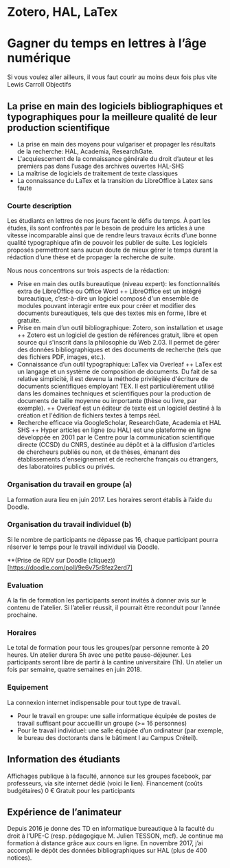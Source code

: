 # Zotero, HAL, LaTex
# Gagner du temps en lettres à l’âge numérique


Si vous voulez aller ailleurs, il vous faut courir au moins deux fois plus vite 
Lewis Carroll
Objectifs
## La prise en main des logiciels bibliographiques et typographiques pour la meilleure qualité de leur production scientifique

+ La prise en main des moyens pour vulgariser et propager les résultats de la recherche: HAL, Academia, ResearchGate.
+ L'acquiescement de la connaissance générale du droit d’auteur et les premiers pas dans l’usage des archives ouvertes HAL-SHS
+ La maîtrise de logiciels de traitement de texte classiques
+ La connaissance du LaTex et la transition du LibreOffice à Latex sans faute

### Courte description
Les étudiants en lettres de nos jours facent le défis du temps. À part les études, ils sont confrontés par le besoin de produire les articles à une vitesse incomparable ainsi que de rendre leurs travaux écrits d’une bonne qualité typographique afin de pouvoir les publier de suite. Les logiciels proposés permettront sans aucun doute de mieux gérer le temps durant la rédaction d’une thèse et de propager la recherche de suite.

Nous nous concentrons sur trois aspects de la rédaction:
+ Prise en main des outils bureautique (niveau expert): les fonctionnalités extra de LibreOffice ou Office Word
++ LibreOffice est un intégré bureautique, c’est-à-dire un logiciel composé d'un ensemble de modules pouvant interagir entre eux pour créer et modifier des documents bureautiques, tels que des textes mis en forme, libre et gratuite.
+ Prise en main d’un outil bibliographique: Zotero, son installation et usage
++ Zotero est un logiciel de gestion de références gratuit, libre et open source qui s'inscrit dans la philosophie du Web 2.03. Il permet de gérer des données bibliographiques et des documents de recherche (tels que des fichiers PDF, images, etc.).
+ Connaissance d’un outil typographique: LaTex via Overleaf
++ LaTex est un langage et un système de composition de documents. Du fait de sa relative simplicité, il est devenu la méthode privilégiée d'écriture de documents scientifiques employant TEX. Il est particulièrement utilisé dans les domaines techniques et scientifiques pour la production de documents de taille moyenne ou importante (thèse ou livre, par exemple).
++ Overleaf est un éditeur de texte est un logiciel destiné à la création et l'édition de fichiers textes à temps réel.
+ Recherche efficace via GoogleScholar, ResearchGate, Academia et HAL SHS
++ Hyper articles en ligne (ou HAL) est une plateforme en ligne développée en 2001 par le Centre pour la communication scientifique directe (CCSD) du CNRS, destinée au dépôt et à la diffusion d'articles de chercheurs publiés ou non, et de thèses, émanant des établissements d'enseignement et de recherche français ou étrangers, des laboratoires publics ou privés.

### Organisation du travail en groupe (a)
La formation aura lieu en juin 2017. Les horaires seront établis à l’aide du Doodle.

### Organisation du travail individuel (b)
Si le nombre de participants ne dépasse pas 16, chaque participant pourra réserver le temps pour le travail individuel via Doodle.

**(Prise de RDV sur Doodle (cliquez))[https://doodle.com/poll/9e6v75r8fez2erd7]

### Evaluation
A la fin de formation les participants seront invités à donner avis sur le contenu de l’atelier. Si l’atelier réussit, il pourrait être reconduit pour l’année prochaine.

### Horaires
Le total de formation pour tous les groupes/par personne remonte à 20 heures. Un atelier durera 5h avec une petite pause-déjeuner. Les participants seront libre de partir à la cantine universitaire (1h).
Un atelier un fois par semaine, quatre semaines en juin 2018.

### Equipement
La connexion internet indispensable pour tout type de travail.
+ Pour le travail en groupe: une salle informatique équipée de postes de travail suffisant pour accueillir un groupe (>= 16 personnes)
+ Pour le travail individuel: une salle équipée d’un ordinateur (par exemple, le bureau des doctorants dans le bâtiment I au Campus Créteil).

## Information des étudiants
Affichages publique à la faculté, annonce sur les groupes facebook, par professeurs, via site internet dédié (voici le lien).
Financement (coûts budgétaires)
0 € Gratuit pour les participants

## Expérience de l’animateur
Depuis 2016 je donne des TD en informatique bureautique à la faculté du droit à l’UPE-C (resp. pédagogique M. Julien TESSON, mcf). Je continue ma formation à distance grâce aux cours en ligne. En novembre 2017, j’ai accompli le dépôt des données bibliographiques sur HAL (plus de 400 notices).
